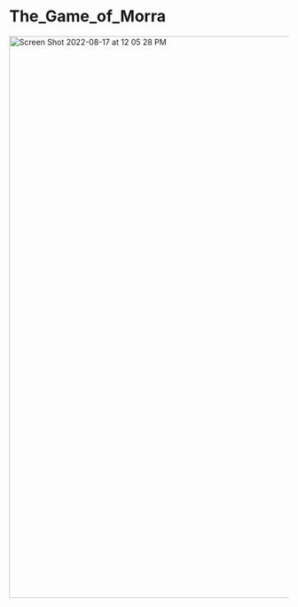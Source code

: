 # The_Game_of_Morra

<img width="1013" alt="Screen Shot 2022-08-17 at 12 05 28 PM" src="https://user-images.githubusercontent.com/93716153/185200281-eb95a74b-0328-4ccc-b215-13e49ad1dfa2.png">
